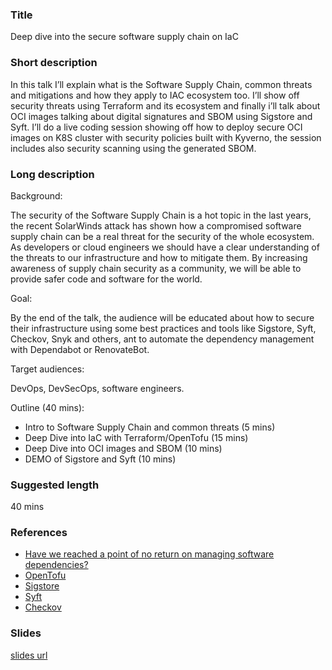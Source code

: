 ### Title

Deep dive into the secure software supply chain on IaC

### Short description

In this talk I’ll explain what is the Software Supply Chain, common threats and mitigations and how they apply to IAC ecosystem too. I’ll show off security threats using Terraform and its ecosystem and finally i’ll talk about OCI images talking about digital signatures and SBOM using Sigstore and Syft. I’ll do a live coding session showing off how to deploy secure OCI images on K8S cluster with security policies built with Kyverno, the session includes also security scanning using the generated SBOM.

### Long description

Background:

The security of the Software Supply Chain is a hot topic in the last years, the recent SolarWinds attack has shown how a compromised software supply chain can be a real threat for the security of the whole ecosystem. As developers or cloud engineers we should have a clear understanding of the threats to our infrastructure and how to mitigate them. By increasing awareness of supply chain security as a community, we will be able to provide safer code and software for the world.

Goal:

By the end of the talk, the audience will be educated about how to secure their infrastructure using some best practices and tools like Sigstore, Syft, Checkov, Snyk and others, ant to automate the dependency management with Dependabot or RenovateBot.

Target audiences:

DevOps, DevSecOps, software engineers.

Outline (40 mins):

- Intro to Software Supply Chain and common threats (5 mins)
- Deep Dive into IaC with Terraform/OpenTofu (15 mins)
- Deep Dive into OCI images and SBOM (10 mins)
- DEMO of Sigstore and Syft (10 mins)

### Suggested length

40 mins

### References

- [Have we reached a point of no return on managing software dependencies?](https://www.paolomainardi.com/posts/point-of-no-return-on-managing-software-dependencies/)
- [OpenTofu](https://opentofu.org/)
- [Sigstore](https://sigstore.dev/)
- [Syft](https://anchore.com/opensource/)
- [Checkov](https://www.checkov.io/)

### Slides

[slides url](https://www.slideshare.net/sparkfabrik/codemotion-2023-deep-dive-nella-supply-chain-della-nostra-infrastruttura-cloudpdf)
